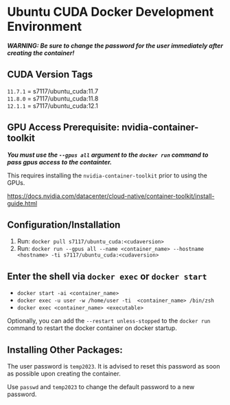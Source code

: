 # Ubuntu CUDA Docker Development Environment

**_WARNING: Be sure to change the password for the user immediately after creating the container!_**

## CUDA Version Tags

`11.7.1` = s7117/ubuntu_cuda:11.7  
`11.8.0` = s7117/ubuntu_cuda:11.8  
`12.1.1` = s7117/ubuntu_cuda:12.1  

## GPU Access Prerequisite: nvidia-container-toolkit

**_You must use the `--gpus all` argument to the `docker run` command to pass gpus access to the containter._**

This requires installing the `nvidia-container-toolkit` prior to using the GPUs.

https://docs.nvidia.com/datacenter/cloud-native/container-toolkit/install-guide.html

## Configuration/Installation

1. Run: `docker pull s7117/ubuntu_cuda:<cudaversion>`
2. Run: `docker run --gpus all --name <container_name> --hostname <hostname> -ti s7117/ubuntu_cuda:<cudaversion>`

## Enter the shell via `docker exec` or `docker start`

- `docker start -ai <container_name>`
- `docker exec -u user -w /home/user -ti  <container_name> /bin/zsh`
- `docker exec <container_name> <executable>`

Optionally, you can add the `--restart unless-stopped` to the `docker run` command to restart the docker container on docker startup.

## Installing Other Packages:

The user password is `temp2023`. It is advised to reset this password as soon as possible upon creating the container.

Use `passwd` and `temp2023` to change the default password to a new password.
